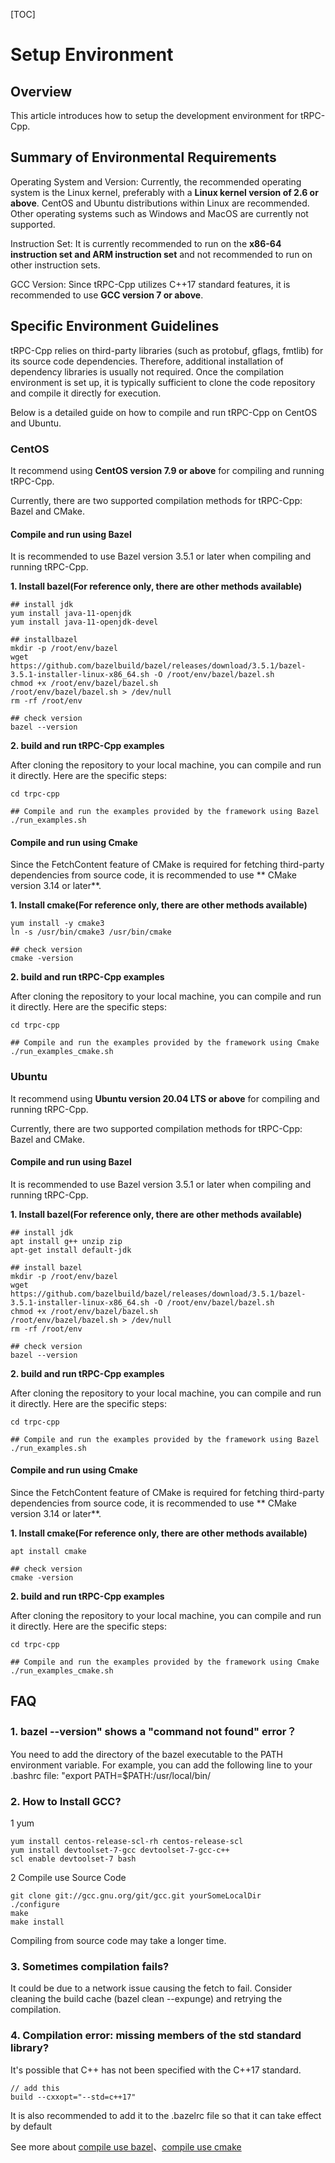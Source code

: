 [TOC]
# Setup Environment 

## Overview

This article introduces how to setup the development environment for tRPC-Cpp.

## Summary of Environmental Requirements

Operating System and Version: Currently, the recommended operating system is the Linux kernel, preferably with a **Linux kernel version of 2.6 or above**. CentOS and Ubuntu distributions within Linux are recommended. Other operating systems such as Windows and MacOS are currently not supported.

Instruction Set: It is currently recommended to run on the **x86-64 instruction set and ARM instruction set** and not recommended to run on other instruction sets.

GCC Version: Since tRPC-Cpp utilizes C++17 standard features, it is recommended to use **GCC version 7 or above**.


## Specific Environment Guidelines

tRPC-Cpp relies on third-party libraries (such as protobuf, gflags, fmtlib) for its source code dependencies. Therefore, additional installation of dependency libraries is usually not required. Once the compilation environment is set up, it is typically sufficient to clone the code repository and compile it directly for execution.


Below is a detailed guide on how to compile and run tRPC-Cpp on CentOS and Ubuntu.

### CentOS

It recommend using **CentOS version 7.9 or above** for compiling and running tRPC-Cpp.

Currently, there are two supported compilation methods for tRPC-Cpp: Bazel and CMake.

#### Compile and run using Bazel

It is recommended to use Bazel version 3.5.1 or later when compiling and running tRPC-Cpp.

**1. Install bazel(For reference only, there are other methods available)**

``` 
## install jdk
yum install java-11-openjdk
yum install java-11-openjdk-devel

## installbazel
mkdir -p /root/env/bazel
wget https://github.com/bazelbuild/bazel/releases/download/3.5.1/bazel-3.5.1-installer-linux-x86_64.sh -O /root/env/bazel/bazel.sh
chmod +x /root/env/bazel/bazel.sh
/root/env/bazel/bazel.sh > /dev/null
rm -rf /root/env

## check version
bazel --version
```

**2. build and run tRPC-Cpp examples**

After cloning the repository to your local machine, you can compile and run it directly. Here are the specific steps:
``` 
cd trpc-cpp

## Compile and run the examples provided by the framework using Bazel
./run_examples.sh
```

#### Compile and run using Cmake

Since the FetchContent feature of CMake is required for fetching third-party dependencies from source code, it is recommended to use ** CMake version 3.14 or later**.

**1. Install cmake(For reference only, there are other methods available)**

``` 
yum install -y cmake3
ln -s /usr/bin/cmake3 /usr/bin/cmake

## check version
cmake -version
```

**2. build and run tRPC-Cpp examples**

After cloning the repository to your local machine, you can compile and run it directly. Here are the specific steps:
``` 
cd trpc-cpp

## Compile and run the examples provided by the framework using Cmake
./run_examples_cmake.sh
```

### Ubuntu

It recommend using **Ubuntu version 20.04 LTS or above** for compiling and running tRPC-Cpp.

Currently, there are two supported compilation methods for tRPC-Cpp: Bazel and CMake.

#### Compile and run using Bazel

It is recommended to use Bazel version 3.5.1 or later when compiling and running tRPC-Cpp.

**1. Install bazel(For reference only, there are other methods available)**

``` 
## install jdk
apt install g++ unzip zip
apt-get install default-jdk

## install bazel
mkdir -p /root/env/bazel
wget https://github.com/bazelbuild/bazel/releases/download/3.5.1/bazel-3.5.1-installer-linux-x86_64.sh -O /root/env/bazel/bazel.sh
chmod +x /root/env/bazel/bazel.sh
/root/env/bazel/bazel.sh > /dev/null
rm -rf /root/env

## check version
bazel --version  
```
**2. build and run tRPC-Cpp examples**

After cloning the repository to your local machine, you can compile and run it directly. Here are the specific steps:
``` 
cd trpc-cpp

## Compile and run the examples provided by the framework using Bazel
./run_examples.sh
```

#### Compile and run using Cmake

Since the FetchContent feature of CMake is required for fetching third-party dependencies from source code, it is recommended to use ** CMake version 3.14 or later**.

**1. Install cmake(For reference only, there are other methods available)**

``` 
apt install cmake

## check version
cmake -version
```

**2. build and run tRPC-Cpp examples**

After cloning the repository to your local machine, you can compile and run it directly. Here are the specific steps:
``` 
cd trpc-cpp

## Compile and run the examples provided by the framework using Cmake
./run_examples_cmake.sh
```

## FAQ
### 1. bazel --version" shows a "command not found" error？
You need to add the directory of the bazel executable to the PATH environment variable. For example, you can add the following line to your .bashrc file: "export PATH=$PATH:/usr/local/bin/

### 2. How to Install GCC?
1 yum

``` 
yum install centos-release-scl-rh centos-release-scl
yum install devtoolset-7-gcc devtoolset-7-gcc-c++
scl enable devtoolset-7 bash
``` 
2 Compile use Source Code 

```
git clone git://gcc.gnu.org/git/gcc.git yourSomeLocalDir
./configure 
make 
make install
```
Compiling from source code may take a longer time.

### 3. Sometimes compilation fails?
It could be due to a network issue causing the fetch to fail. Consider cleaning the build cache (bazel clean --expunge) and retrying the compilation.

### 4. Compilation error: missing members of the std standard library?
It's possible that C++ has not been specified with the C++17 standard.
```
// add this
build --cxxopt="--std=c++17"
```
It is also recommended to add it to the .bazelrc file so that it can take effect by default


See more about [compile use bazel](./bazel_faq.md)、[compile use cmake](./cmake_faq.md)
